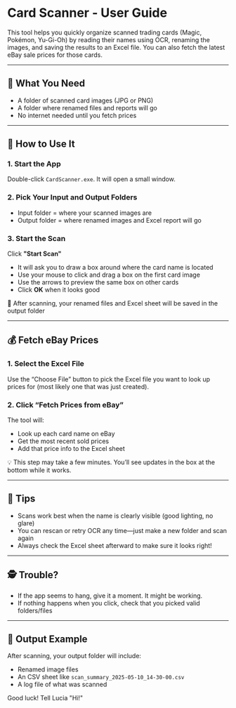 # Card Scanner - User Guide

This tool helps you quickly organize scanned trading cards (Magic, Pokémon, Yu-Gi-Oh) by reading their names using OCR, renaming the images, and saving the results to an Excel file. You can also fetch the latest eBay sale prices for those cards.

- - -

## 🧰 What You Need

* A folder of scanned card images (JPG or PNG)
* A folder where renamed files and reports will go
* No internet needed until you fetch prices

- - -

## 🚀 How to Use It

### 1. **Start the App**

Double-click `CardScanner.exe`. It will open a small window.

### 2. **Pick Your Input and Output Folders**

* Input folder = where your scanned images are
* Output folder = where renamed images and Excel report will go

### 3. **Start the Scan**

Click **"Start Scan"**

* It will ask you to draw a box around where the card name is located
* Use your mouse to click and drag a box on the first card image
* Use the arrows to preview the same box on other cards
* Click **OK** when it looks good

📝 After scanning, your renamed files and Excel sheet will be saved in the output folder

- - -

## 💰 Fetch eBay Prices

### 1. **Select the Excel File**

Use the “Choose File” button to pick the Excel file you want to look up prices for (most likely one that was just created).

### 2. **Click “Fetch Prices from eBay”**

The tool will:

* Look up each card name on eBay
* Get the most recent sold prices
* Add that price info to the Excel sheet

💡 This step may take a few minutes. You’ll see updates in the box at the bottom while it works.

- - -

## 🧼 Tips

* Scans work best when the name is clearly visible (good lighting, no glare)
* You can rescan or retry OCR any time—just make a new folder and scan again
* Always check the Excel sheet afterward to make sure it looks right!

- - -

## 🕵️ Trouble?

* If the app seems to hang, give it a moment. It might be working.
* If nothing happens when you click, check that you picked valid folders/files

- - -

## 📁 Output Example

After scanning, your output folder will include:

* Renamed image files
* An CSV sheet like `scan_summary_2025-05-10_14-30-00.csv`
* A log file of what was scanned

Good luck! Tell Lucia "Hi!"
